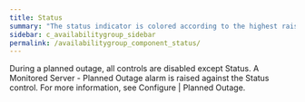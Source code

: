 ```yaml
---
title: Status
summary: "The status indicator is colored according to the highest raised alarm on the Availability Group."
sidebar: c_availabilitygroup_sidebar
permalink: /availabilitygroup_component_status/
---
```






During a planned outage, all controls are disabled except Status. A Monitored Server - Planned Outage alarm is raised against the Status control. For more information, see Configure \| Planned Outage.
